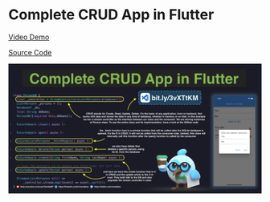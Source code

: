 # Complete CRUD App in Flutter

[Video Demo](https://youtu.be/Svu1FmjYn88)

[Source Code](complete-crud-app-in-flutter.dart)

![](complete-crud-app-in-flutter.jpg)
